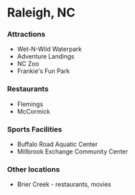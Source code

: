 # Raleigh, NC
### Attractions
- Wet-N-Wild Waterpark
- Adventure Landings
- NC Zoo
- Frankie's Fun Park
### Restaurants
- Flemings
- McCormick
### Sports Facilities
- Buffalo Road Aquatic Center
- Millbrook Exchange Community Center
### Other locations
- Brier Creek - restaurants, movies
